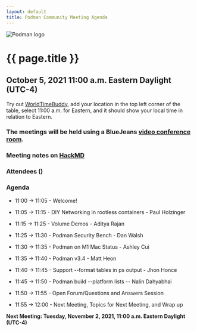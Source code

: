 ```yaml
---
layout: default
title: Podman Community Meeting Agenda
---
```


![Podman logo](/img/podman.svg)

# {{ page.title }}
## October 5, 2021 11:00 a.m. Eastern Daylight (UTC-4)

Try out [WorldTimeBuddy](https://www.worldtimebuddy.com/?pl=1&lid=5,0&h=5&date=10/5/2021%7C3&hf=1), add your location in the top left corner of the table,
select 11:00 a.m. for Eastern, and it should show your local time in relation to Eastern.

### The meetings will be held using a BlueJeans [video conference room](https://bluejeans.com/880216278/2568).

### Meeting notes on [HackMD](https://hackmd.io/fc1zraYdS0-klJ2KJcfC7w)

### Attendees ()

### Agenda

* 11:00 -> 11:05 - Welcome! 

* 11:05 -> 11:15 - DIY Networking in rootless containers - Paul Holzinger

* 11:15 -> 11:25 - Volume Demos - Aditya Rajan

* 11:25 -> 11:30 - Podman Security Bench - Dan Walsh
 
* 11:30 -> 11:35 - Podman on M1 Mac Status - Ashley Cui

* 11:35 -> 11:40 - Podman v3.4 - Matt Heon

* 11:40 -> 11:45 - Support --format tables in ps output - Jhon Honce

* 11:45 -> 11:50 - Podman build --platform lists -- Nalin Dahyabhai

* 11:50 -> 11:55 - Open Forum/Questions and Answers Session

* 11:55 -> 12:00 - Next Meeting, Topics for Next Meeting, and Wrap up

**Next Meeting: Tuesday, November 2, 2021, 11:00 a.m. Eastern Daylight (UTC-4)**

